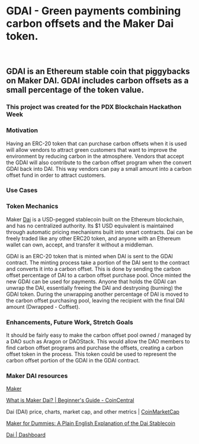 GDAI - Green payments combining carbon offsets and the Maker Dai token.
====

 

GDAI is an Ethereum stable coin that piggybacks on Maker DAI. GDAI includes carbon offsets as a small percentage of the token value.
----

### This project was created for the PDX Blockchain Hackathon Week

### Motivation

Having an ERC-20 token that can purchase carbon offsets when it is used will allow vendors to attract green customers that want to improve the environment by reducing carbon in the atmosphere. Vendors that accept the GDAI will also contribute to the carbon offset program when the convert GDAI back into DAI. This way vendors can pay a small amount into a carbon offset fund in order to attract customers.

### Use Cases



### Token Mechanics

Maker [Dai](https://makerdao.com/en/dai) is a USD-pegged stablecoin built on the Ethereum blockchain, and has no centralized authority. Its $1 USD equivalent is maintained through automatic pricing mechanisms built into smart contracts. Dai can be freely traded like any other ERC20 token, and anyone with an Ethereum wallet can own, accept, and transfer it without a middleman.

GDAI is an ERC-20 token that is minted when DAI is sent to the GDAI contract. The minting process take a portion of the DAI sent to the contract and converts it into a carbon offset. This is done by sending the carbon offset percentage of DAI to a carbon offset purchase pool. Once minted the new GDAI can be used for payments. Anyone that holds the GDAI can unwrap the DAI, essentially freeing the DAI and destryoing (burning) the GDAI token. During the unwrapping another percentage of DAI is moved to the carbon offset purchasing pool, leaving the recipient with the final DAI amount (Dwrapped - Coffset).

### Enhancements, Future Work, Stretch Goals

It should be fairly easy to make the carbon offset pool owned / managed by a DAO such as Aragon or DAOStack. This would allow the DAO members to find carbon offset programs and purchase the offsets, creating a carbon offset token in the process. This token could be used to represent the carbon offset portion of the GDAI in the GDAI contract.

### Maker DAI resources

[Maker](https://makerdao.com/en/)

[What is Maker Dai? | Beginner's Guide - CoinCentral](https://coincentral.com/maker-dai-beginner-guide/)

Dai (DAI) price, charts, market cap, and other metrics | [CoinMarketCap](https://coinmarketcap.com/currencies/dai/#markets)

[Maker for Dummies: A Plain English Explanation of the Dai Stablecoin](https://medium.com/cryptolinks/maker-for-dummies-a-plain-english-explanation-of-the-dai-stablecoin-e4481d79b90)

[Dai | Dashboard](https://dai.makerdao.com/)
